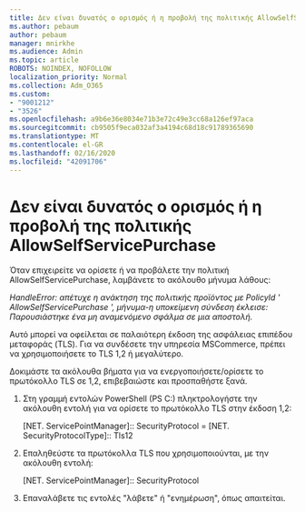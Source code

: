 ```yaml
---
title: Δεν είναι δυνατός ο ορισμός ή η προβολή της πολιτικής AllowSelfServicePurchase
ms.author: pebaum
author: pebaum
manager: mnirkhe
ms.audience: Admin
ms.topic: article
ROBOTS: NOINDEX, NOFOLLOW
localization_priority: Normal
ms.collection: Adm_O365
ms.custom:
- "9001212"
- "3526"
ms.openlocfilehash: a9b6e36e8034e71b3e72c49e3cc68a126ef97aca
ms.sourcegitcommit: cb9505f9eca032af3a4194c68d18c91789365690
ms.translationtype: MT
ms.contentlocale: el-GR
ms.lasthandoff: 02/16/2020
ms.locfileid: "42091706"
---
```

# <a name="unable-to-set-or-view-the-allowselfservicepurchase-policy"></a>Δεν είναι δυνατός ο ορισμός ή η προβολή της πολιτικής AllowSelfServicePurchase

Όταν επιχειρείτε να ορίσετε ή να προβάλετε την πολιτική AllowSelfServicePurchase, λαμβάνετε το ακόλουθο μήνυμα λάθους:

*HandleError: απέτυχε η ανάκτηση της πολιτικής προϊόντος με PolicyId ' AllowSelfServicePurchase ', μήνυμα-η υποκείμενη σύνδεση έκλεισε: Παρουσιάστηκε ένα μη αναμενόμενο σφάλμα σε μια αποστολή.*

Αυτό μπορεί να οφείλεται σε παλαιότερη έκδοση της ασφάλειας επιπέδου μεταφοράς (TLS). Για να συνδέσετε την υπηρεσία MSCommerce, πρέπει να χρησιμοποιήσετε το TLS 1,2 ή μεγαλύτερο.  

Δοκιμάστε τα ακόλουθα βήματα για να ενεργοποιήσετε/ορίσετε το πρωτόκολλο TLS σε 1,2, επιβεβαιώστε και προσπαθήστε ξανά.
 1. Στη γραμμή εντολών PowerShell (PS C:\) πληκτρολογήστε την ακόλουθη εντολή για να ορίσετε το πρωτόκολλο TLS στην έκδοση 1,2:

    \[NET. ServicePointManager]:: SecurityProtocol = \[NET. SecurityProtocolType]:: Tls12

2. Επαληθεύστε τα πρωτόκολλα TLS που χρησιμοποιούνται, με την ακόλουθη εντολή:

    \[NET. ServicePointManager]:: SecurityProtocol 

3. Επαναλάβετε τις εντολές "λάβετε" ή "ενημέρωση", όπως απαιτείται.

